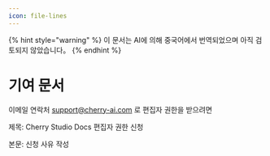 ```yaml
---
icon: file-lines
---
```


{% hint style="warning" %}
이 문서는 AI에 의해 중국어에서 번역되었으며 아직 검토되지 않았습니다。
{% endhint %}

# 기여 문서

이메일 연락처 support@cherry-ai.com 로 편집자 권한을 받으려면 

제목: Cherry Studio Docs 편집자 권한 신청

본문: 신청 사유 작성